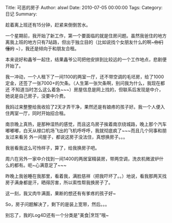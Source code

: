 Title: 可恶的房子
Author: alswl
Date: 2010-07-05 00:00:00
Tags: 
Category: 日记
Summary: 

趁着离上班还有15分钟，赶紧来倒倒苦水。

一个星期前，我开始了新工作，第一个要面临的就是住房问题。虽然我爸住的地方离我上班的地方只有7站路，但出于独立目的（比如说找个女朋友什么的啊~~~你们懂的~~
~），我还是倾向于和朋友合租。

本来说好和鑫爷一起住，结果鑫爷公司把他安排到比较远的一个工作地点，悲剧便开始了。

我一冲动，一个人租下了一间1100的两室一厅，还不带空调的毛坯房，给了1000定金，还签了一张7000+的欠条。（人生第一张欠条啊，别问我为什么，我现在都还
不知道当时怎么这么着急~~~）房屋信息是网上找的，但联系后发现是中介，她说是自己房子，没要中介费。

我妈过来整整给我收拾了2天才弄干净，果然还是有娘疼的孩子好。我一个人便入住两室一厅，同时开始招合租。

南京晚上真热，是那种湿热的感觉，而且这鸟房子挨着南京绕城路，晚上那个汽车嘟嘟嘟，白天从禄口机场飞出的飞机呼呼呼，我就彻底疯了~~~而且几个同事和朋友过来看另
外一间屋子，都说这房子没法住，真想换房子。。。

我爸看我这么可怜样子，算了，给我换房子吧。

周六在另外一家中介找到一间1400的两居室精装房，带两空调，洗衣机微波炉什么的都有。呃~心满意足了~~~

昨晚上我爸睡在我那里，看着我，满脸慈祥（把我吓坏了。。）地说，看我那两天找房子满身都是汗，晒得厉害，所以索性帮我换房子了。

这一刻，我又肉牛满面，果断的想还有有爹疼的孩子好~

So，房子问题解决了，剩下的是装上宽带，然后。。。

别忘了，我的Log4D还有一个分类是"美食|烹饪"哦~

